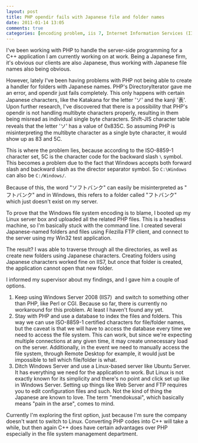 ```yaml
---
layout: post
title: PHP opendir fails with Japanese file and folder names
date: 2011-01-14 13:05
comments: true
categories: [encoding problem, iis 7, Internet Information Services (IIS), opendir, PHP, php, Windows Server, windows server]
---
```

I've been working with PHP to handle the server-side programming for a C++ application I am currently working on at work. Being a Japanese firm, it's obvious our clients are also Japanese, thus working with Japanese file names also being obvious.

However, lately I've been having problems with PHP not being able to create a handler for folders with Japanese names. PHP's DirectoryIterator gave me an error, and opendir just fails completely. This only happens with certain Japanese characters, like the Katakana for the letter 'ソ' and the kanji '表'. Upon further research, I've discovered that there is a possibility that PHP's opendir is not handling multibyte characters properly, resulting in them being misread as individual single byte characters. Shift-JIS character table reveals that the letter 'ソ' has a value of 0x835C. So assuming PHP is misinterpreting the multibyte character as a single byte character, it would show up as 83 and 5C.

This is where the problem lies, because according to the ISO-8859-1 character set, 5C is the character code for the backward slash `\` symbol. This becomes a problem due to the fact that Windows accepts both forward slash and backward slash as the director separator symbol. So `C:\Windows` can also be `C:/Windows/`.

Because of this, the word "ソフトバンク" can easily be misinterpreted as " フトバンク" and in Windows, this refers to a folder called "フトバンク" which just doesn't exist on my server.

<!--more-->

To prove that the Windows file system encoding is to blame, I booted up my Linux server box and uploaded all the related PHP files. This is a headless machine, so I'm basically stuck with the command line. I created several Japanese-named folders and files using Filezilla FTP client, and connect to the server using my Win32 test application.

The result? I was able to traverse through all the directories, as well as create new folders using Japanese characters. Creating folders using Japanese characters worked fine on IIS7, but once that folder is created, the application cannot open that new folder.

I informed my supervisor about my findings, and I gave him a couple of options.
<ol>
	<li>Keep using Windows Server 2008 (IIS7)  and switch to something other than PHP, like Perl or CGI. Because so far, there is currently no workaround for this problem. At least I haven't found any yet.</li>
	<li>Stay with PHP and use a database to index the files and folders. This way we can use ISO-8859-1 certified characters for file/folder names, but the caveat is that we will have to access the database every time we need to access the file system. This can work, but since we're expecting multiple connections at any given time, it may create unnecessary load on the server. Additionally, in the event we need to manually access the file system, through Remote Desktop for example, it would just be impossible to tell which file/folder is what.</li>
	<li>Ditch Windows Server and use a Linux-based server like Ubuntu Server. It has everything we need for the application to work. But Linux is not exactly known for its simplicity and there's no point and click set up like in Windows Server. Setting up things like Web Server and FTP requires you to edit configuration files and such. Not the kind of thing the Japanese are known to love. The term "mendokusai", which basically means "pain in the arse", comes to mind.</li>
</ol>

Currently I'm exploring the first option, just because I'm sure the company doesn't want to switch to Linux. Converting PHP codes into C++ will take a while, but then again C++ does have certain advantages over PHP especially in the file system management department.

